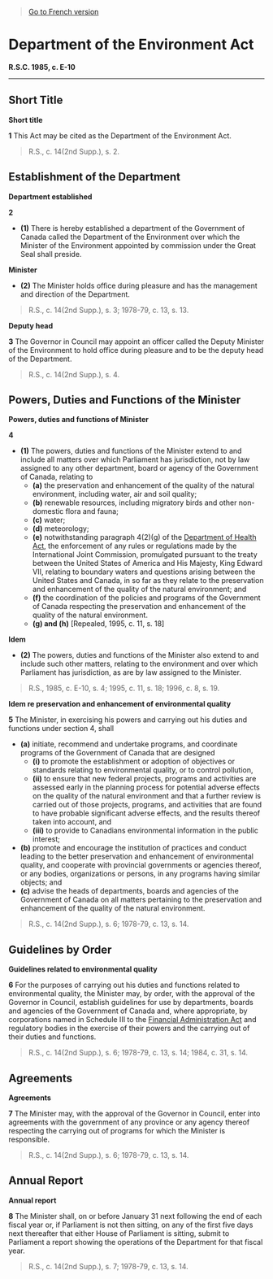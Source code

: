 > [Go to French version](/fr/Lois/Lois%20révisées%20du%20Canada/E/E-10.md)

# Department of the Environment Act

**R.S.C. 1985, c. E-10**


----------



## Short Title



**Short title**

**1** This Act may be cited as the Department of the Environment Act.
> R.S., c. 14(2nd Supp.), s. 2.





## Establishment of the Department



**Department established**

**2** 

- **(1)** There is hereby established a department of the Government of Canada called the Department of the Environment over which the Minister of the Environment appointed by commission under the Great Seal shall preside.

**Minister**

- **(2)** The Minister holds office during pleasure and has the management and direction of the Department.
> R.S., c. 14(2nd Supp.), s. 3; 1978-79, c. 13, s. 13.





**Deputy head**

**3** The Governor in Council may appoint an officer called the Deputy Minister of the Environment to hold office during pleasure and to be the deputy head of the Department.
> R.S., c. 14(2nd Supp.), s. 4.





## Powers, Duties and Functions of the Minister



**Powers, duties and functions of Minister**

**4** 

- **(1)** The powers, duties and functions of the Minister extend to and include all matters over which Parliament has jurisdiction, not by law assigned to any other department, board or agency of the Government of Canada, relating to
	- **(a)** the preservation and enhancement of the quality of the natural environment, including water, air and soil quality;
	- **(b)** renewable resources, including migratory birds and other non-domestic flora and fauna;
	- **(c)** water;
	- **(d)** meteorology;
	- **(e)** notwithstanding paragraph 4(2)(g) of the [Department of Health Act](/en/Acts/Statutes%20of%20Canada/1996/c.%208.md), the enforcement of any rules or regulations made by the International Joint Commission, promulgated pursuant to the treaty between the United States of America and His Majesty, King Edward VII, relating to boundary waters and questions arising between the United States and Canada, in so far as they relate to the preservation and enhancement of the quality of the natural environment; and
	- **(f)** the coordination of the policies and programs of the Government of Canada respecting the preservation and enhancement of the quality of the natural environment.
	- **(g) and (h)** [Repealed, 1995, c. 11, s. 18]

**Idem**

- **(2)** The powers, duties and functions of the Minister also extend to and include such other matters, relating to the environment and over which Parliament has jurisdiction, as are by law assigned to the Minister.
> R.S., 1985, c. E-10, s. 4; 1995, c. 11, s. 18; 1996, c. 8, s. 19.





**Idem re preservation and enhancement of environmental quality**

**5** The Minister, in exercising his powers and carrying out his duties and functions under section 4, shall
- **(a)** initiate, recommend and undertake programs, and coordinate programs of the Government of Canada that are designed
	- **(i)** to promote the establishment or adoption of objectives or standards relating to environmental quality, or to control pollution,
	- **(ii)** to ensure that new federal projects, programs and activities are assessed early in the planning process for potential adverse effects on the quality of the natural environment and that a further review is carried out of those projects, programs, and activities that are found to have probable significant adverse effects, and the results thereof taken into account, and
	- **(iii)** to provide to Canadians environmental information in the public interest;
- **(b)** promote and encourage the institution of practices and conduct leading to the better preservation and enhancement of environmental quality, and cooperate with provincial governments or agencies thereof, or any bodies, organizations or persons, in any programs having similar objects; and
- **(c)** advise the heads of departments, boards and agencies of the Government of Canada on all matters pertaining to the preservation and enhancement of the quality of the natural environment.
> R.S., c. 14(2nd Supp.), s. 6; 1978-79, c. 13, s. 14.





## Guidelines by Order



**Guidelines related to environmental quality**

**6** For the purposes of carrying out his duties and functions related to environmental quality, the Minister may, by order, with the approval of the Governor in Council, establish guidelines for use by departments, boards and agencies of the Government of Canada and, where appropriate, by corporations named in Schedule III to the [Financial Administration Act](/en/Acts/Revised%20Statutes%20of%20Canada/F/F-11.md) and regulatory bodies in the exercise of their powers and the carrying out of their duties and functions.
> R.S., c. 14(2nd Supp.), s. 6; 1978-79, c. 13, s. 14; 1984, c. 31, s. 14.





## Agreements



**Agreements**

**7** The Minister may, with the approval of the Governor in Council, enter into agreements with the government of any province or any agency thereof respecting the carrying out of programs for which the Minister is responsible.
> R.S., c. 14(2nd Supp.), s. 6; 1978-79, c. 13, s. 14.





## Annual Report



**Annual report**

**8** The Minister shall, on or before January 31 next following the end of each fiscal year or, if Parliament is not then sitting, on any of the first five days next thereafter that either House of Parliament is sitting, submit to Parliament a report showing the operations of the Department for that fiscal year.
> R.S., c. 14(2nd Supp.), s. 7; 1978-79, c. 13, s. 14.



